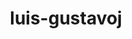---
title: luis-gustavoj
github: https://github.com/luis-gustavoj
mode: dark
transition: 3s
archetype:
- GIF
---